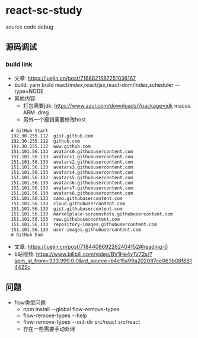 # react-sc-study
source code debug

## 源码调试
### build link
- 文章: https://juejin.cn/post/7168821587251036167
- build: yarn build react/index,react/jsx,react-dom/index,scheduler --type=NODE
- 其他内容:
  - 打包需要jdk: https://www.azul.com/downloads/?package=jdk macos ARM .dmg
  - 另外一个报错需要修改host

```
  # GitHub Start
  192.30.255.112  gist.github.com
  192.30.255.112  github.com
  192.30.255.112  www.github.com
  151.101.56.133  avatars0.githubusercontent.com
  151.101.56.133  avatars1.githubusercontent.com
  151.101.56.133  avatars2.githubusercontent.com
  151.101.56.133  avatars3.githubusercontent.com
  151.101.56.133  avatars4.githubusercontent.com
  151.101.56.133  avatars5.githubusercontent.com
  151.101.56.133  avatars6.githubusercontent.com
  151.101.56.133  avatars7.githubusercontent.com
  151.101.56.133  avatars8.githubusercontent.com
  151.101.56.133  camo.githubusercontent.com
  151.101.56.133  cloud.githubusercontent.com
  151.101.56.133  gist.githubusercontent.com
  151.101.56.133  marketplace-screenshots.githubusercontent.com
  151.101.56.133  raw.githubusercontent.com
  151.101.56.133  repository-images.githubusercontent.com
  151.101.56.133  user-images.githubusercontent.com
  # GitHub End
```

- 文章: https://juejin.cn/post/7184408692262404152#heading-0
- b站视频: https://www.bilibili.com/video/BV1He4y1V72s/?spm_id_from=333.999.0.0&vd_source=b4c15a99a202087ce063b08f8614425c

## 问题
- flow类型问题
  - npm install --global flow-remove-types
  - flow-remove-types --help
  - flow-remove-types --out-dir src/react src/react
  - 存在一些需要手动处理